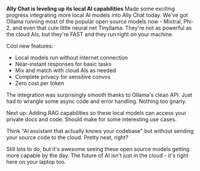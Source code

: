 **Ally Chat is leveling up its local AI capabilities**
Made some exciting progress integrating more local AI models into Ally Chat today. We've got Ollama running most of the popular open source models now - Mixtral, Phi-2, and even that cute little neural net Tinyllama. They're not as powerful as the cloud AIs, but they're FAST and they run right on your machine.

Cool new features:
- Local models run without internet connection
- Near-instant responses for basic tasks
- Mix and match with cloud AIs as needed
- Complete privacy for sensitive convos
- Zero cost per token

The integration was surprisingly smooth thanks to Ollama's clean API. Just had to wrangle some async code and error handling. Nothing too gnarly.

Next up: Adding RAG capabilities so these local models can access your private docs and code. Should make for some interesting use cases.

Think "AI assistant that actually knows your codebase" but without sending your source code to the cloud. Pretty neat, right?

Still lots to do, but it's awesome seeing these open source models getting more capable by the day. The future of AI isn't just in the cloud - it's right here on your laptop too.
